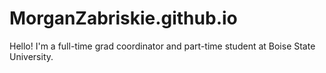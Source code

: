 # MorganZabriskie.github.io

Hello! I'm a full-time grad coordinator and part-time student at Boise State University.
